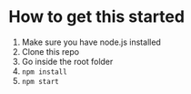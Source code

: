 # How to get this started

1. Make sure you have node.js installed
2. Clone this repo
3. Go inside the root folder
4. `npm install`
5. `npm start`
